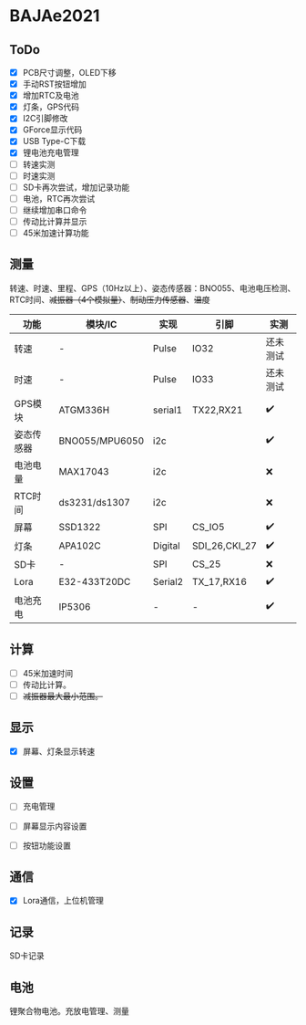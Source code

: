 # BAJAe2021

## ToDo

- [x] PCB尺寸调整，OLED下移
- [x] 手动RST按钮增加
- [x] 增加RTC及电池
- [x] 灯条，GPS代码
- [x] I2C引脚修改
- [x] GForce显示代码
- [x] USB Type-C下载
- [x] 锂电池充电管理
- [ ] 转速实测
- [ ] 时速实测
- [ ] SD卡再次尝试，增加记录功能
- [ ] 电池，RTC再次尝试
- [ ] 继续增加串口命令
- [ ] 传动比计算并显示
- [ ] 45米加速计算功能

## 测量

转速、时速、里程、GPS（10Hz以上）、姿态传感器：BNO055、电池电压检测、RTC时间、~~减振器（4个模拟量）~~、~~制动压力传感器~~、~~温度~~

| 功能       | 模块/IC        | 实现    | 引脚          | 实测     |
| ---------- | -------------- | ------- | ------------- | -------- |
| 转速       | -              | Pulse   | IO32          | 还未测试 |
| 时速       | -              | Pulse   | IO33          | 还未测试 |
| GPS模块    | ATGM336H       | serial1 | TX22,RX21     | ✔️        |
| 姿态传感器 | BNO055/MPU6050 | i2c     |               | ✔️        |
| 电池电量   | MAX17043       | i2c     |               | ❌        |
| RTC时间    | ds3231/ds1307  | i2c     |               | ❌        |
| 屏幕       | SSD1322        | SPI     | CS_IO5        | ✔️        |
| 灯条       | APA102C        | Digital | SDI_26,CKI_27 | ✔️        |
| SD卡       | -              | SPI     | CS_25         | ❌        |
| Lora       | E32-433T20DC   | Serial2 | TX_17,RX16    | ✔️        |
| 电池充电   | IP5306         | -       | -             | ✔️        |

## 计算

-   [ ] 45米加速时间
-   [ ] 传动比计算。
-   [ ] ~~减振器最大最小范围。~~

## 显示

-   [x] 屏幕、灯条显示转速

## 设置

-   [ ] 充电管理

-   [ ] 屏幕显示内容设置

-   [ ] 按钮功能设置

## 通信

-   [x] Lora通信，上位机管理

## 记录

SD卡记录

## 电池

锂聚合物电池。充放电管理、测量
